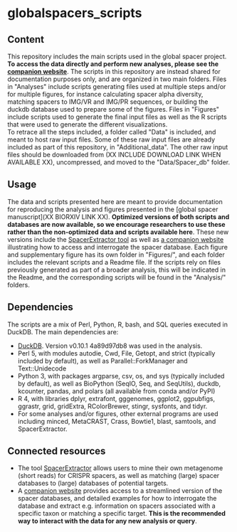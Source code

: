 # globalspacers_scripts
## Content
This repository includes the main scripts used in the global spacer project. **To access the data directly and perform new analyses, please see the [companion website](https://spacers.jgi.doe.gov)**. The scripts in this repository are instead shared for documentation purposes only, and are organized in two main folders. Files in "Analyses" include scripts generating files used at multiple steps and/or for multiple figures, for instance calculating spacer alpha diversity, matching spacers to IMG/VR and IMG/PR sequences, or building the duckdb database used to prepare some of the figures. Files in "Figures" include scripts used to generate the final input files as well as the R scripts that were used to generate the different visualizations.  
To retrace all the steps included, a folder called "Data" is included, and meant to host raw input files. Some of these raw input files are already included as part of this repository, in "Additional_data". The other raw input files should be downloaded from (XX INCLUDE DOWNLOAD LINK WHEN AVAILABLE XX), uncompressed, and moved to the "Data/Spacer_db" folder.  

## Usage
The data and scripts presented here are meant to provide documentation for reproducing the analysis and figures presented in the [global spacer manuscript](XX BIORXIV LINK XX). **Optimized versions of both scripts and databases are now available, so we encourage researchers to use these rather than the non-optimized data and scripts available here**. These new versions include the [SpacerExtractor tool](https://code.jgi.doe.gov/SRoux/spacerextractor) as well as [a companion website](https://spacers.jgi.doe.gov) illustrating how to access and interrogate the spacer database. 
Each figure and supplementary figure has its own folder in "Figures/", and each folder includes the relevant scripts and a Readme file. If the scripts rely on files previously generated as part of a broader analysis, this will be indicated in the Readme, and the corresponding scripts will be found in the "Analysis/" folders.  

## Dependencies
The scripts are a mix of Perl, Python, R, bash, and SQL queries executed in DuckDB. The main dependencies are:
* [DuckDB](https://duckdb.org). Version v0.10.1 4a89d97db8 was used in the analysis.
* Perl 5, with modules autodie, Cwd, File, Getopt, and strict (typically included by default), as well as Parallel::ForkManager and Text::Unidecode
* Python 3, with packages argparse, csv, os, and sys (typically included by default), as well as BioPython (SeqIO, Seq, and SeqUtils), duckdb, kcounter, pandas, and polars (all available from conda and/or PyPI)
* R 4, with libraries dplyr, extrafont, gggenomes, ggplot2, ggpubfigs, ggrastr, grid, gridExtra, RColorBrewer, stingr, sysfonts, and tidyr.
* For some analyses and/or figures, other external programs are used including minced, MetaCRAST, Crass, Bowtie1, blast, samtools, and SpacerExtractor.  

## Connected resources
* The tool [SpacerExtractor](https://code.jgi.doe.gov/SRoux/spacerextractor) allows users to mine their own metagenome (short reads) for CRISPR spacers, as well as matching (large) spacer databases to (large) databases of potential targets.
* A [companion website](https://spacers.jgi.doe.gov) provides access to a streamlined version of the spacer databases, and detailed examples for how to interrogate the database and extract e.g. information on spacers associated with a specific taxon or matching a specific target. **This is the recommended way to interact with the data for any new analysis or query**.